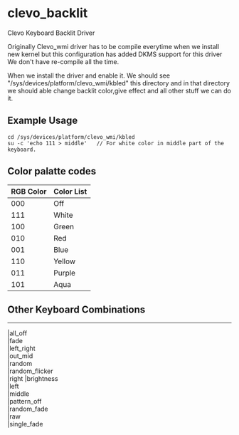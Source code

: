 clevo_backlit
=============

Clevo Keyboard Backlit Driver 

Originally Clevo_wmi driver has to be compile everytime when we install new kernel but this configuration has added DKMS support for this driver We don't have re-compile all the time.

When we install the driver and enable it. We should see "/sys/devices/platform/clevo_wmi/kbled" this directory and in that directory we should able change backlit color,give effect and all other stuff we can do it. 

## Example Usage


	cd /sys/devices/platform/clevo_wmi/kbled
	su -c 'echo 111 > middle'   // For white color in middle part of the keyboard.

## Color palatte codes

|  RGB Color	| Color List	|
| ------------- | ------------- |
|000  		|Off		|
|111  		|White		|
|100  		|Green		|
|010  		|Red		|
|001  		|Blue		|
|110  		|Yellow		|
|011  		|Purple		|
|101  		|Aqua		|

## Other Keyboard Combinations
------------ 
|all_off     
|fade  
|left_right  
|out_mid      
|random       
|random_flicker  
|right
|brightness  
|left  
|middle      
|pattern_off  
|random_fade  
|raw             
|single_fade



